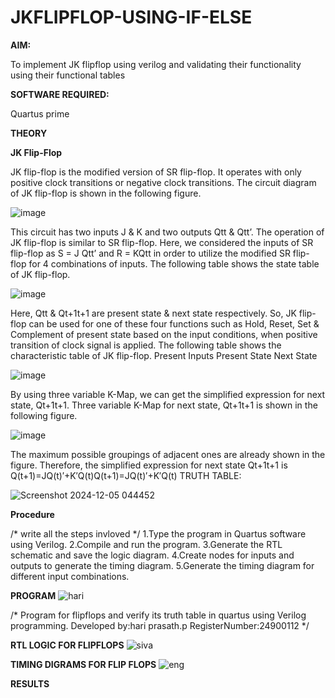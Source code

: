 # JKFLIPFLOP-USING-IF-ELSE

**AIM:** 

To implement  JK flipflop using verilog and validating their functionality using their functional tables

**SOFTWARE REQUIRED:**

Quartus prime

**THEORY**

**JK Flip-Flop**

JK flip-flop is the modified version of SR flip-flop. It operates with only positive clock transitions or negative clock transitions. The circuit diagram of JK flip-flop is shown in the following figure.

![image](https://github.com/naavaneetha/JKFLIPFLOP-USING-IF-ELSE/assets/154305477/a649c30b-232b-4558-b188-fd6c09845180)


This circuit has two inputs J & K and two outputs Qtt & Qtt’. The operation of JK flip-flop is similar to SR flip-flop. Here, we considered the inputs of SR flip-flop as S = J Qtt’ and R = KQtt in order to utilize the modified SR flip-flop for 4 combinations of inputs. The following table shows the state table of JK flip-flop.

![image](https://github.com/naavaneetha/JKFLIPFLOP-USING-IF-ELSE/assets/154305477/c4360742-e8a8-4937-b089-c46c0433f9a3)

 
Here, Qtt & Qt+1t+1 are present state & next state respectively. So, JK flip-flop can be used for one of these four functions such as Hold, Reset, Set & Complement of present state based on the input conditions, when positive transition of clock signal is applied. The following table shows the characteristic table of JK flip-flop. Present Inputs Present State Next State
 
![image](https://github.com/naavaneetha/JKFLIPFLOP-USING-IF-ELSE/assets/154305477/6c275261-a6d5-4c37-a3a7-1e88ca11c4cd)

By using three variable K-Map, we can get the simplified expression for next state, Qt+1t+1. Three variable K-Map for next state, Qt+1t+1 is shown in the following figure.
 
![image](https://github.com/naavaneetha/JKFLIPFLOP-USING-IF-ELSE/assets/154305477/5174f41b-0ce0-4329-a372-6d1943ea6673)

The maximum possible groupings of adjacent ones are already shown in the figure. Therefore, the simplified expression for next state Qt+1t+1 is Q(t+1)=JQ(t)′+K′Q(t)Q(t+1)=JQ(t)′+K′Q(t)
TRUTH TABLE:

![Screenshot 2024-12-05 044452](https://github.com/user-attachments/assets/e442e1e8-49ef-4ff8-8feb-dfb404624dfb)

**Procedure**

/* write all the steps invloved */
1.Type the program in Quartus software using Verilog.
2.Compile and run the program.
3.Generate the RTL schematic and save the logic diagram.
4.Create nodes for inputs and outputs to generate the timing diagram.
5.Generate the timing diagram for different input combinations.

**PROGRAM**
![hari](https://github.com/user-attachments/assets/a1200b3a-497a-4677-9235-ebeee4f9fb59)

/* Program for flipflops and verify its truth table in quartus using Verilog programming. Developed by:hari prasath.p RegisterNumber:24900112
*/

**RTL LOGIC FOR FLIPFLOPS**
![siva](https://github.com/user-attachments/assets/06123c85-ed96-4f6a-bec9-a4c13e283c07)


**TIMING DIGRAMS FOR FLIP FLOPS**
![eng](https://github.com/user-attachments/assets/80d2fc12-e618-48fe-a89a-a167ed38d476)

**RESULTS**
